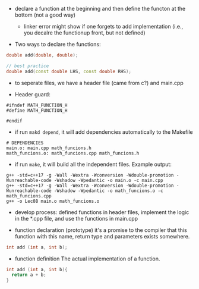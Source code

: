 - declare a function at the beginning and then define the functon at the bottom (not a good way)

  - linker error might show if one forgets to add implementation (i.e., you decalre the functionup front, but not defined)

- Two ways to declare the functions:

```c++
double add(double, double);

// best practice
double add(const double LHS, const double RHS);

```

- to seperate files, we have a header file (came from c?) and main.cpp

- Header guard:

```
#ifndef MATH_FUNCTION_H
#define MATH_FUNCTION_H

#endif
```

- if run `makd depend`, it will add dependencies automatically to the Makefile

```
# DEPENDENCIES
main.o: main.cpp math_funcions.h
math_funcions.o: math_funcions.cpp math_funcions.h
```

- if run `make`, it will build all the independent files. Example output:

```
g++ -std=c++17 -g -Wall -Wextra -Wconversion -Wdouble-promotion -Wunreachable-code -Wshadow -Wpedantic -o main.o -c main.cpp
g++ -std=c++17 -g -Wall -Wextra -Wconversion -Wdouble-promotion -Wunreachable-code -Wshadow -Wpedantic -o math_funcions.o -c math_funcions.cpp
g++ -o Lec08 main.o math_funcions.o
```

- develop process: defined functions in header files, implement the logic in the \*.cpp file, and use the functions in main.cpp

- function declaration (prototype)
  it's a promise to the compiler that this function with this name, return type and parameters exists somewhere.

```c++
int add (int a, int b);

```

- function definition
  The actual implementation of a function.

```c++
int add (int a, int b){
  return a + b;
}

```
